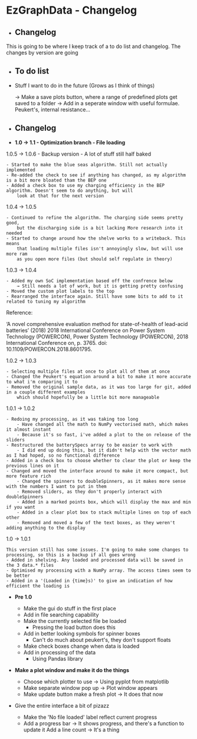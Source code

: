 # EzGraphData - Changelog
- Changelog
    -
This is going to be where I keep track of a to do list and changelog. The changes by version are going 

- To do list
    -
    
- Stuff I want to do in the future (Grows as I think of things)


    → Make a save plots button, where a range of predefined plots get saved to a folder
    → Add in a seperate window with useful formulae. Peukert's, internal resistance... 


- Changelog
    -

- **1.0 → 1.1 - Optimization branch -  File loading**

1.0.5 → 1.0.6 - Backup version - A lot of stuff still half baked
    
    - Started to make the blue seas algorithm. Still not actually implemented
    - Re-added the check to see if anything has changed, as my algorithm is a bit more bloated tham the BEP one
    - Added a check box to use my charging efficiency in the BEP algorithm. Doesn't seem to do anything, but will
        look at that for the next version
    
1.0.4 → 1.0.5
    
    - Continued to refine the algorithm. The charging side seems pretty good, 
        but the discharging side is a bit lacking More research into it needed
    - Started to change around how the shelve works to a writeback. This means 
        that loading multiple files isn't annoyingly slow, but will use more ram
        as you open more files (but should self regulate in theory)

1.0.3 → 1.0.4

    - Added my own SoC implementation based off the confrence below
        → Still needs a lot of work, but it is getting pretty confusing
    - Moved the custom plot labels to the top
    - Rearranged the interface again. Still have some bits to add to it related to tuning my algorithm
    
Reference: 

‘A novel comprehensive evaluation method for state-of-health of lead-acid batteries’ (2018) 2018 International Conference on Power System Technology (POWERCON), Power System Technology (POWERCON), 2018 International Conference on, p. 3765. doi: 10.1109/POWERCON.2018.8601795.
    
1.0.2 → 1.0.3

    - Selecting multiple files at once to plot all of them at once
    - Changed the Peukert's equation around a bit to make it more accurate to what i'm comparing it to
    - Removed the original sample data, as it was too large for git, added in a couple different examples
        which should hopefully be a little bit more manageable

1.0.1 → 1.0.2

    - Redoing my processing, as it was taking too long
        - Have changed all the math to NumPy vectorised math, which makes it almost instant
        - Because it's so fast, i've added a plot to the on release of the sliders
    - Restructured the batterySpecs array to be easier to work with 
        - I did end up doing this, but it didn't help with the vector math as I had hoped, so no functional difference
    - Added in a check box to choose whether to clear the plot or keep the previous lines on it
    - Changed and moved the interface around to make it more compact, but more feature rich
        - Changed the spinners to doubleSpinners, as it makes more sense with the numbers I want to put in them
        - Removed sliders, as they don't properly interact with doubleSpinners
        - Added in a marked points box, which will display the max and min if you want
        - Added in a clear plot box to stack multiple lines on top of each other
        - Removed and moved a few of the text boxes, as they weren't adding anything to the display
    
1.0 → 1.0.1

    This version still has some issues. I'm going to make some changes to processing, so this is a backup if all goes wrong
    - Added in shelving. Any loaded and processed data will be saved in the 3 data.* files
    - Optimised my processing with a NumPy array. The access times seem to be better
    - Added in a '(Loaded in {time}s)' to give an indication of how efficient the loading is
    

- **Pre 1.0**
    - Make the gui do stuff in the first place
    - Add in file searching capability
    - Make the currently selected file be loaded 
        - Pressing the load button does this 
    - Add in better looking symbols for spinner boxes 
        - Can't do much about peukert's, they don't support floats
    - Make check boxes change when data is loaded
    - Add in processing of the data 
        - Using Pandas library
    
- **Make a plot window and make it do the things**
    - Choose which plotter to use → Using pyplot from matplotlib
    - Make separate window pop up → Plot window appears
    - Make update button make a fresh plot → It does that now
    
- Give the entire interface a bit of pizazz
    - Make the 'No file loaded' label reflect current progress
    - Add a progress bar → It shows progress, and there's a function to update it
        Add a line count → It's a thing
